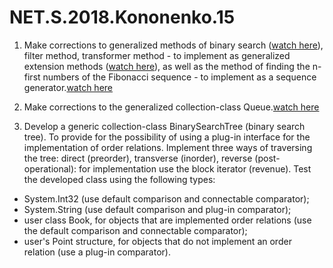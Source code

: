 # NET.S.2018.Kononenko.15

1. Make corrections to generalized methods of binary search ([watch here](https://github.com/AlexanderKononenko210b/NET.S.2018.Kononenko.14.git)), filter method, transformer method - to implement as generalized extension methods ([watch here](https://github.com/AlexanderKononenko210b/NET.S.2018.Kononenko.01.git)), as well as the method of finding the n-first numbers of the Fibonacci sequence - to implement as a sequence generator.[watch here](https://github.com/AlexanderKononenko210b/NET.S.2018.Kononenko.14.git)

2. Make corrections to the generalized collection-class Queue.[watch here](https://github.com/AlexanderKononenko210b/NET.S.2018.Kononenko.14.git)

3. Develop a generic collection-class BinarySearchTree (binary search tree). To provide for the possibility of using a plug-in interface for the implementation of order relations. Implement three ways of traversing the tree: direct (preorder), transverse (inorder), reverse (post-operational): for implementation use the block iterator (revenue). Test the developed class using the following types:
- System.Int32 (use default comparison and connectable comparator);
- System.String (use default comparison and plug-in comparator);
- user class Book, for objects that are implemented order relations (use the default comparison and connectable comparator);
- user's Point structure, for objects that do not implement an order relation (use a plug-in comparator).

